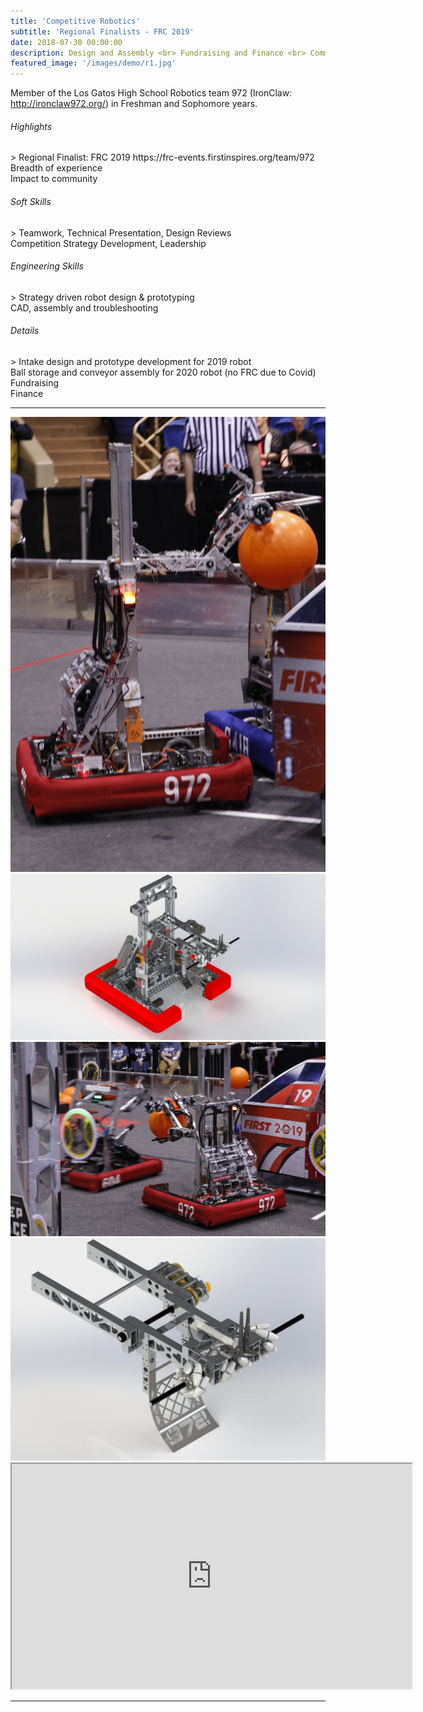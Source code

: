 ```yaml
---
title: 'Competitive Robotics'
subtitle: 'Regional Finalists - FRC 2019'
date: 2018-07-30 00:00:00
description: Design and Assembly <br> Fundraising and Finance <br> Community Outreach
featured_image: '/images/demo/r1.jpg'
---
```


Member of the Los Gatos High School Robotics team 972 (IronClaw: http://ironclaw972.org/) in Freshman and Sophomore years.  
  
<h6> Highlights </h6>
> Regional Finalist: FRC 2019 https://frc-events.firstinspires.org/team/972 <br> Breadth of experience <br> Impact to community

<h6> Soft Skills </h6>
> Teamwork, Technical Presentation, Design Reviews <br> Competition Strategy Development, Leadership

<h6> Engineering Skills </h6>
> Strategy driven robot design & prototyping <br> CAD, assembly and troubleshooting


<h6> Details </h6>
> Intake design and prototype development for 2019 robot <br> Ball storage and conveyor assembly for 2020 robot (no FRC due to Covid) <br> Fundraising <br> Finance

---


<div class="gallery" data-columns="3">
	<img src="/images/demo/r4.jpg">
	<img src="/images/demo/r1.jpg">
	<img src="/images/demo/r3.jpg">
	<img src="/images/demo/r2.jpg">
</div>


<iframe src="https://www.youtube.com/watch?v=fYgTTOVjDZs" width="640" height="360" allowfullscreen></iframe>

---

